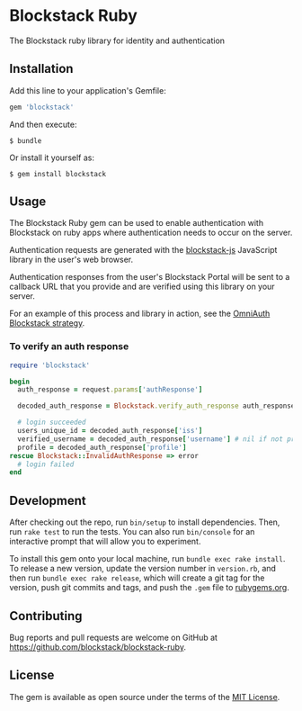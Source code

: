 # Blockstack Ruby

The Blockstack ruby library for identity and authentication

## Installation

Add this line to your application's Gemfile:

```ruby
gem 'blockstack'
```

And then execute:

    $ bundle

Or install it yourself as:

    $ gem install blockstack

## Usage

The Blockstack Ruby gem can be used to enable authentication with Blockstack on ruby apps
where authentication needs to occur on the server.

Authentication requests are generated with the [blockstack-js](https://github.com/blockstack/blockstack.js) JavaScript library in the user's web browser.

Authentication responses from the user's Blockstack Portal will be sent to a callback URL
that you provide and are verified using this library on your server.

For an example of this process and library in action, see
the [OmniAuth Blockstack strategy](https://github.com/blockstack/omniauth-blockstack).

### To verify an auth response

```ruby
require 'blockstack'

begin
  auth_response = request.params['authResponse']

  decoded_auth_response = Blockstack.verify_auth_response auth_response

  # login succeeded
  users_unique_id = decoded_auth_response['iss']
  verified_username = decoded_auth_response['username'] # nil if not provided
  profile = decoded_auth_response['profile']
rescue Blockstack::InvalidAuthResponse => error
  # login failed
end
```

## Development

After checking out the repo, run `bin/setup` to install dependencies. Then, run `rake test` to run the tests. You can also run `bin/console` for an interactive prompt that will allow you to experiment.

To install this gem onto your local machine, run `bundle exec rake install`. To release a new version, update the version number in `version.rb`, and then run `bundle exec rake release`, which will create a git tag for the version, push git commits and tags, and push the `.gem` file to [rubygems.org](https://rubygems.org).

## Contributing

Bug reports and pull requests are welcome on GitHub at https://github.com/blockstack/blockstack-ruby.


## License

The gem is available as open source under the terms of the [MIT License](http://opensource.org/licenses/MIT).
